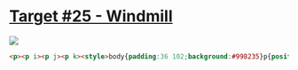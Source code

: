 # [Target #25 - Windmill](https://cssbattle.dev/play/25)

![](https://cssbattle.dev/targets/25.png)

```HTML
<p><p i><p j><p k><style>body{padding:36 102;background:#998235}p{position:fixed;width:80;height:100;background:#1a4341;border-radius:0 53q}[i],[k]{height:60;top:164;background:#f3ac3c}[j],[k]{transform:scaleX(-1);left:210;top:124}[k]{top:44
```